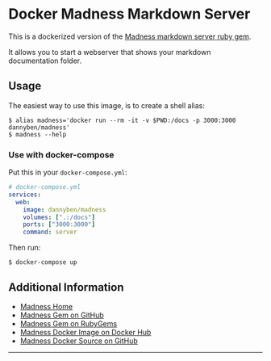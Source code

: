 # Docker Madness Markdown Server

This is a dockerized version of the [Madness markdown server ruby gem][1]. 

It allows you to start a webserver that shows your markdown documentation 
folder.

## Usage

The easiest way to use this image, is to create a shell alias:

```shell
$ alias madness='docker run --rm -it -v $PWD:/docs -p 3000:3000 dannyben/madness'
$ madness --help
```

### Use with docker-compose

Put this in your `docker-compose.yml`:

```yaml
# docker-compose.yml
services:
  web:
    image: dannyben/madness
    volumes: [".:/docs"]
    ports: ["3000:3000"]
    command: server
```

Then run:

```shell
$ docker-compose up
```

## Additional Information

- [Madness Home][4]
- [Madness Gem on GitHub][1]
- [Madness Gem on RubyGems][5]
- [Madness Docker Image on Docker Hub][2]
- [Madness Docker Source on GitHub][3]

---

[1]: https://github.com/DannyBen/madness
[2]: https://hub.docker.com/r/dannyben/madness/
[3]: https://github.com/DannyBen/docker-madness
[4]: http://madness.dannyb.co/
[5]: https://rubygems.org/gems/madness
